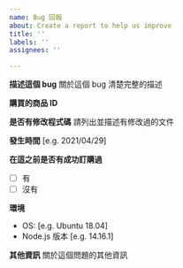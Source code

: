 ```yaml
---
name: Bug 回報
about: Create a report to help us improve
title: ''
labels: ''
assignees: ''

---
```


**描述這個 bug**
關於這個 bug 清楚完整的描述

**購買的商品 ID**

**是否有修改程式碼**
請列出並描述有修改過的文件

**發生時間**
[e.g. 2021/04/29]

**在這之前是否有成功訂購過**
- [ ] 有
- [ ] 沒有

**環境**
 - OS: [e.g. Ubuntu 18.04]
 - Node.js 版本 [e.g. 14.16.1]

**其他資訊**
關於這個問題的其他資訊
